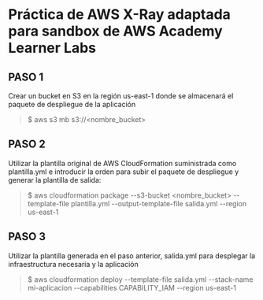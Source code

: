 # Práctica de AWS X-Ray adaptada para sandbox de AWS Academy Learner Labs

## PASO 1
Crear un bucket en S3 en la región us-east-1 donde se almacenará el paquete de despliegue de la aplicación

  > $ aws s3 mb s3://<nombre_bucket>

## PASO 2
Utilizar la plantilla original de AWS CloudFormation suministrada como plantilla.yml e introducir la orden para subir el paquete de despliegue y generar la plantilla de salida:

  > $ aws cloudformation package --s3-bucket <nombre_bucket> --template-file plantilla.yml --output-template-file salida.yml --region us-east-1

## PASO 3
Utilizar la plantilla generada en el paso anterior, salida.yml para desplegar la infraestructura necesaria y la aplicación

  > $ aws cloudformation deploy --template-file salida.yml --stack-name mi-aplicacion --capabilities CAPABILITY_IAM --region us-east-1